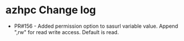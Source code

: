 # azhpc Change log

* PR#156 - Added permission option to sasurl variable value. Append ",rw" for read write access. Default is read.
